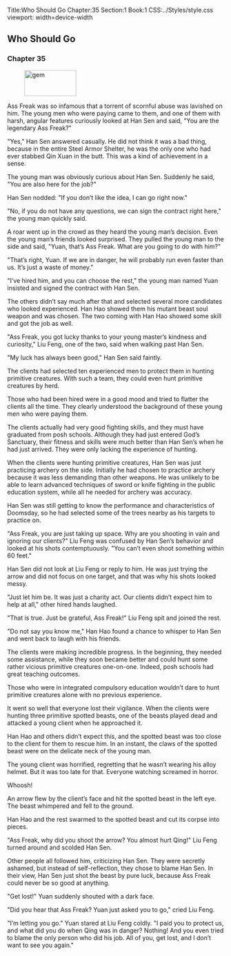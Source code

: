 Title:Who Should Go 
Chapter:35 
Section:1 
Book:1 
CSS:../Styles/style.css 
viewport: width=device-width
  
## Who Should Go
### Chapter 35
  
<figure>
	<img src="../Images/gem.gif" alt="gem" id="gem" width="120" height="60" />
</figure>
  

  
Ass Freak was so infamous that a torrent of scornful abuse was lavished on him. The young men who were paying came to them, and one of them with harsh, angular features curiously looked at Han Sen and said, "You are the legendary Ass Freak?"

"Yes," Han Sen answered casually. He did not think it was a bad thing, because in the entire Steel Armor Shelter, he was the only one who had ever stabbed Qin Xuan in the butt. This was a kind of achievement in a sense.

The young man was obviously curious about Han Sen. Suddenly he said, "You are also here for the job?"

Han Sen nodded: "If you don’t like the idea, I can go right now."

"No, if you do not have any questions, we can sign the contract right here," the young man quickly said.

A roar went up in the crowd as they heard the young man’s decision. Even the young man’s friends looked surprised. They pulled the young man to the side and said, "Yuan, that’s Ass Freak. What are you going to do with him?"

"That’s right, Yuan. If we are in danger, he will probably run even faster than us. It’s just a waste of money."

"I’ve hired him, and you can choose the rest," the young man named Yuan insisted and signed the contract with Han Sen.

The others didn’t say much after that and selected several more candidates who looked experienced. Han Hao showed them his mutant beast soul weapon and was chosen. The two coming with Han Hao showed some skill and got the job as well.

"Ass Freak, you got lucky thanks to your young master’s kindness and curiosity," Liu Feng, one of the two, said when walking past Han Sen.

"My luck has always been good," Han Sen said faintly.

The clients had selected ten experienced men to protect them in hunting primitive creatures. With such a team, they could even hunt primitive creatures by herd.

Those who had been hired were in a good mood and tried to flatter the clients all the time. They clearly understood the background of these young men who were paying them.

The clients actually had very good fighting skills, and they must have graduated from posh schools. Although they had just entered God’s Sanctuary, their fitness and skills were much better than Han Sen’s when he had just arrived. They were only lacking the experience of hunting.

When the clients were hunting primitive creatures, Han Sen was just practicing archery on the side. Initially he had chosen to practice archery because it was less demanding than other weapons. He was unlikely to be able to learn advanced techniques of sword or knife fighting in the public education system, while all he needed for archery was accuracy.

Han Sen was still getting to know the performance and characteristics of Doomsday, so he had selected some of the trees nearby as his targets to practice on.

"Ass Freak, you are just taking up space. Why are you shooting in vain and ignoring our clients?" Liu Feng was confused by Han Sen’s behavior and looked at his shots contemptuously. "You can’t even shoot something within 60 feet."

Han Sen did not look at Liu Feng or reply to him. He was just trying the arrow and did not focus on one target, and that was why his shots looked messy.

"Just let him be. It was just a charity act. Our clients didn’t expect him to help at all," other hired hands laughed.

"That is true. Just be grateful, Ass Freak!" Liu Feng spit and joined the rest.

"Do not say you know me," Han Hao found a chance to whisper to Han Sen and went back to laugh with his friends.

The clients were making incredible progress. In the beginning, they needed some assistance, while they soon became better and could hunt some rather vicious primitive creatures one-on-one. Indeed, posh schools had great teaching outcomes.

Those who were in integrated compulsory education wouldn’t dare to hunt primitive creatures alone with no previous experience.

It went so well that everyone lost their vigilance. When the clients were hunting three primitive spotted beasts, one of the beasts played dead and attacked a young client when he approached it.

Han Hao and others didn’t expect this, and the spotted beast was too close to the client for them to rescue him. In an instant, the claws of the spotted beast were on the delicate neck of the young man.

The young client was horrified, regretting that he wasn’t wearing his alloy helmet. But it was too late for that. Everyone watching screamed in horror.

Whoosh!

An arrow flew by the client’s face and hit the spotted beast in the left eye. The beast whimpered and fell to the ground.

Han Hao and the rest swarmed to the spotted beast and cut its corpse into pieces.

"Ass Freak, why did you shoot the arrow? You almost hurt Qing!" Liu Feng turned around and scolded Han Sen.

Other people all followed him, criticizing Han Sen. They were secretly ashamed, but instead of self-reflection, they chose to blame Han Sen. In their view, Han Sen just shot the beast by pure luck, because Ass Freak could never be so good at anything.

"Get lost!" Yuan suddenly shouted with a dark face.

"Did you hear that Ass Freak? Yuan just asked you to go," cried Liu Feng.

"I’m letting you go." Yuan stared at Liu Feng coldly. "I paid you to protect us, and what did you do when Qing was in danger? Nothing! And you even tried to blame the only person who did his job. All of you, get lost, and I don’t want to see you again."